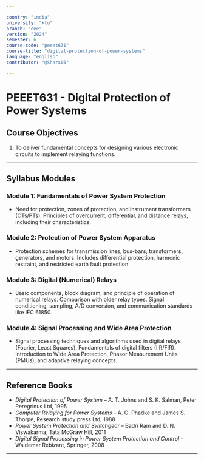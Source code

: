 ```yaml
---

country: "india"
university: "ktu"
branch: "eee"
version: "2024"
semester: 6
course-code: "peeet631"
course-title: "digital-protection-of-power-systems"
language: "english"
contributor: "@Sharx05"

---
```


# PEEET631 - Digital Protection of Power Systems

## Course Objectives

1.  To deliver fundamental concepts for designing various electronic circuits to implement relaying functions.

---

## Syllabus Modules

### Module 1: Fundamentals of Power System Protection

-   Need for protection, zones of protection, and instrument transformers (CTs/PTs). Principles of overcurrent, differential, and distance relays, including their characteristics.

### Module 2: Protection of Power System Apparatus

-   Protection schemes for transmission lines, bus-bars, transformers, generators, and motors. Includes differential protection, harmonic restraint, and restricted earth fault protection.

### Module 3: Digital (Numerical) Relays

-   Basic components, block diagram, and principle of operation of numerical relays. Comparison with older relay types. Signal conditioning, sampling, A/D conversion, and communication standards like IEC 61850.

### Module 4: Signal Processing and Wide Area Protection

-   Signal processing techniques and algorithms used in digital relays (Fourier, Least Squares). Fundamentals of digital filters (IIR/FIR). Introduction to Wide Area Protection, Phasor Measurement Units (PMUs), and adaptive relaying concepts.

---

## Reference Books

-   *Digital Protection of Power System* – A. T. Johns and S. K. Salman, Peter Peregrinus Ltd, 1995
-   *Computer Relaying for Power Systems* – A. G. Phadke and James S. Thorpe, Research study press Ltd, 1988
-   *Power System Protection and Switchgear* – Badri Ram and D. N. Viswakarma, Tata McGraw Hill, 2011
-   *Digital Signal Processing in Power System Protection and Control* – Waldemar Rebizant, Springer, 2008

---
